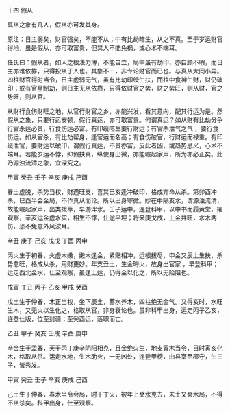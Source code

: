 十四 假从

真从之象有几人，假从亦可发其身。

原注：日主弱矣，财官强矣，不能不从；中有比劫暗生，从之不真。至于岁运财官得地，虽是假从，亦可取富贵，但其人不能免祸，或心术不端耳。

任氏曰：假从者，如人之根浅力薄，不能自立，局中虽有劫印，亦自顾不暇，而日主亦难依靠，只得投从于人也。其象不一，非专论财官而已也。与真从大同小异。四柱财官得时当令，日主虚弱无气，虽有比劫印绶生扶，而柱中食神生财，财仍破印；或有官星制劫，则日主无从依靠，只得依财官之势，财之势旺，则从财，官之势旺，则从官。

从财行食伤财旺之地，从官行财官之乡，亦能兴发，看其意向，配其行运为是。然假从之象，只要行运安顿，假行真运，亦可取富贵。何谓真运？如从财有比劫分争行官杀运必贵，行食伤运必富。有印绶暗生要行财运；有官杀泄气之气 ，要行食伤运。如从官杀，有比劫帮身，逢官运而名高；有食伤破官，行财运而禄重。有印绶泄官，要财运以破印，谓假行真运，不贵亦富，反此者凶，或趋势忌义，心术不端耳。若能岁运不悖，抑假扶真，纵使身出微，亦能崛起家声，所为亦必正矣。此乃源浊流清之象，宜深究之。

甲寅 癸丑 壬子 辛亥 庚戌 己酉

春土虚脱，杀势当权，财遇旺支，喜其巳亥逢冲破印，格成弃命从杀。第卯酉冲杀，巳酉半会金局，不作真从而论。所以出身寒微。妙在中隔亥水，谓源浊流清，故能崛起家声，出类拨萃，早游泮水。壬子运中，连登科甲，以中书而履黄堂，擢观察，辛亥运金虚水实，相生不悖，仕途平坦；将来庚戈戌，土金并旺，水木两伤，恐不免意外风波耳。

辛丑 庚子 己亥 戊戌 丁酉 丙申

丙火生于初春，火虚木嫩，嫩木逢金，紧贴相冲，运根拔尽，申金又辰土生扶，杀势愈旺，格成从杀，用财更妙。年支丑土，生金晦火，故身出官家 ，早登科甲；运走西北金水，仕至观察，虽逢土运，仍得金以化之，所以无险阻也。

戊寅 丁丑 丙子 乙亥 甲戌 癸酉

戊土生于仲春，木正当权，坐下辰土，蓄水养木，四柱绝无金气。又得亥时，水旺生木，又无火以生化之，格取从官，非身衰论也。虽非科甲出身，运走丙子乙亥，连登仕版，位至封疆；至癸酉运，落职而亡。

乙丑 甲子 癸亥 壬戌 辛酉 庚申

辛金生于孟春，天干丙丁庚辛阴阳相克，且金绝火生，地支寅木当令，日时寅亥化木，格取从杀。运走水地，生木助火，一无凶处，连登甲榜，由县宰至郡守，生三子，皆秀发。

甲寅 癸丑 壬子 辛亥 庚戌 己酉

己土生于仲春，春木当令会局，时干丁火，被年上癸水克去，未土又会木局，不得不从杀矣。科甲出身，仕至观察。

